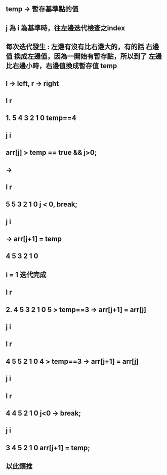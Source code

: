 ## temp -> 暫存基準點的值
## j 為 i 為基準時，往左邊迭代檢查之index
## 每次迭代發生 : 左邊有沒有比右邊大的，有的話 右邊值 換成左邊值，因為一開始有暫存點，所以到了 左邊比右邊小時，右邊值換成暫存值 temp


## l -> left, r -> right
##     l r
## 1.  5 4 3 2 1 0   temp==4
##     j i
##                   arr[j] > temp == true && j>0;
## ->
##   l r
##     5 5 3 2 1 0   j < 0, break;
##   j   i
## ->                 arr[j+1] = temp
##     4 5 3 2 1 0
## i = 1 迭代完成


##       l r
## 2.  4 5 3 2 1 0   5 > temp==3 -> arr[j+1] = arr[j]
##       j i
##     l r
##     4 5 5 2 1 0   4 > temp==3 -> arr[j+1] = arr[j]
##     j   i
##   l r
##     4 4 5 2 1 0   j<0 -> break;
##   j     i
##     3 4 5 2 1 0   arr[j+1] = temp;
##     以此類推